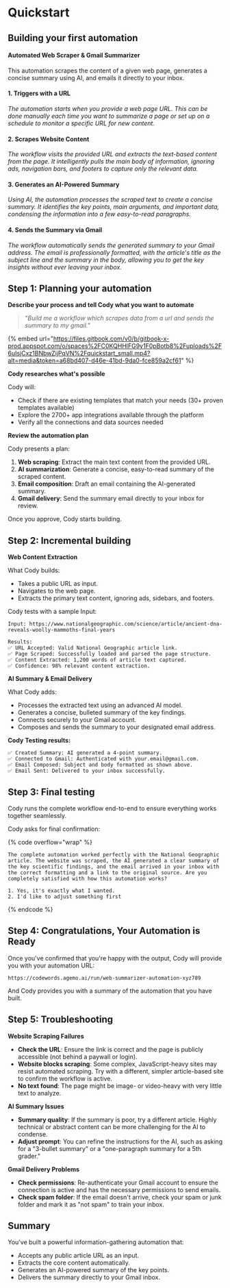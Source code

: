 # Quickstart

## Building your first automation

#### Automated Web Scraper & Gmail Summarizer

This automation scrapes the content of a given web page, generates a concise summary using AI, and emails it directly to your inbox.

#### 1. Triggers with a URL

_The automation starts when you provide a web page URL. This can be done manually each time you want to summarize a page or set up on a schedule to monitor a specific URL for new content._

#### 2. Scrapes Website Content

_The workflow visits the provided URL and extracts the text-based content from the page. It intelligently pulls the main body of information, ignoring ads, navigation bars, and footers to capture only the relevant data._

#### 3. Generates an AI-Powered Summary

_Using AI, the automation processes the scraped text to create a concise summary. It identifies the key points, main arguments, and important data, condensing the information into a few easy-to-read paragraphs._

#### 4. Sends the Summary via Gmail

_The workflow automatically sends the generated summary to your Gmail address. The email is professionally formatted, with the article's title as the subject line and the summary in the body, allowing you to get the key insights without ever leaving your inbox._

## Step 1: Planning your automation

**Describe your process and tell Cody what you want to automate**

> _"Build me a workflow which scrapes data from a url and sends the summary to my gmail."_

{% embed url="https://files.gitbook.com/v0/b/gitbook-x-prod.appspot.com/o/spaces%2FC0KQHHlFG9y1F0pBotb8%2Fuploads%2F6uIsjCxz1BNbwZijPqVN%2Fquickstart_small.mp4?alt=media&token=a68bd407-d46e-41bd-9da0-fce859a2cf61" %}

**Cody researches what's possible**

Cody will:

* Check if there are existing templates that match your needs (30+ proven templates available)
* Explore the 2700+ app integrations available through the platform
* Verify all the connections and data sources needed

**Review the automation plan**

Cody presents a plan:

1. **Web scraping**: Extract the main text content from the provided URL.
2. **AI summarization**: Generate a concise, easy-to-read summary of the scraped content.
3. **Email composition**: Draft an email containing the AI-generated summary.
4. **Gmail delivery**: Send the summary email directly to your inbox for review.

Once you approve, Cody starts building.

## Step 2: Incremental building

**Web Content Extraction**

What Cody builds:

* Takes a public URL as input.
* Navigates to the web page.
* Extracts the primary text content, ignoring ads, sidebars, and footers.

Cody tests with a sample Input:

```
Input: https://www.nationalgeographic.com/science/article/ancient-dna-reveals-woolly-mammoths-final-years

Results:
✅ URL Accepted: Valid National Geographic article link.
✅ Page Scraped: Successfully loaded and parsed the page structure.
✅ Content Extracted: 1,200 words of article text captured.
✅ Confidence: 98% relevant content extraction.
```

**AI Summary & Email Delivery**

What Cody adds:

* Processes the extracted text using an advanced AI model.
* Generates a concise, bulleted summary of the key findings.
* Connects securely to your Gmail account.
* Composes and sends the summary to your designated email address.

**Cody** **Testing results:**

```
✅ Created Summary: AI generated a 4-point summary.
✅ Connected to Gmail: Authenticated with your.email@gmail.com.
✅ Email Composed: Subject and body formatted as shown above.
✅ Email Sent: Delivered to your inbox successfully.
```

## Step 3: Final testing

Cody runs the complete workflow end-to-end to ensure everything works together seamlessly.

Cody asks for final confirmation:

{% code overflow="wrap" %}
```
The complete automation worked perfectly with the National Geographic article. The website was scraped, the AI generated a clear summary of the key scientific findings, and the email arrived in your inbox with the correct formatting and a link to the original source. Are you completely satisfied with how this automation works?

1. Yes, it's exactly what I wanted.                
2. I'd like to adjust something first
```
{% endcode %}

## Step 4: Congratulations, Your Automation is Ready

Once you've confirmed that you're happy with the output, Cody will provide you with your automation URL:

```
https://codewords.agemo.ai/run/web-summarizer-automation-xyz789
```

And Cody provides you with a summary of the automation that you have built.

## Step 5: Troubleshooting

**Website Scraping Failures**

* **Check the URL**: Ensure the link is correct and the page is publicly accessible (not behind a paywall or login).
* **Website blocks scraping**: Some complex, JavaScript-heavy sites may resist automated scraping. Try with a different, simpler article-based site to confirm the workflow is active.
* **No text found**: The page might be image- or video-heavy with very little text to analyze.

**AI Summary Issues**

* **Summary quality**: If the summary is poor, try a different article. Highly technical or abstract content can be more challenging for the AI to condense.
* **Adjust prompt**: You can refine the instructions for the AI, such as asking for a "3-bullet summary" or a "one-paragraph summary for a 5th grader."

**Gmail Delivery Problems**

* **Check permissions**: Re-authenticate your Gmail account to ensure the connection is active and has the necessary permissions to send emails.
* **Check spam folder**: If the email doesn't arrive, check your spam or junk folder and mark it as "not spam" to train your inbox.

## Summary

You've built a powerful information-gathering automation that:

* Accepts any public article URL as an input.
* Extracts the core content automatically.
* Generates an AI-powered summary of the key points.
* Delivers the summary directly to your Gmail inbox.

